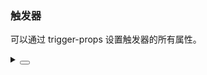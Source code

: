### 触发器

可以通过 <yc-tag>trigger-props</yc-tag> 设置触发器的所有属性。

<div class="cell-demo vp-raw">
  <yc-space direction="vertical">
    <yc-switch v-model="triggerProps.popupVisible">
      <template #checked> ON </template>
      <template #unchecked>OFF</template>
    </yc-switch>
    <yc-color-picker
      defaultValue="#165DFF"
      :trigger-props="triggerProps" />
  </yc-space>
</div>

<script setup>
import { ref } from 'vue';
const triggerProps = ref({
  popupVisible: false,
  unmountOnClose: true,
  renderToBody: false,
  position: 'rt',
});
</script>

<details>
<summary>
 <button class="code-btn"  >
    <icon-code />
 </button>
</summary>

```vue
<template>
  <yc-space direction="vertical">
    <yc-switch v-model="triggerProps.popupVisible">
      <template #checked> ON </template>
      <template #unchecked>OFF</template>
    </yc-switch>
    <yc-color-picker
      defaultValue="#165DFF"
      :trigger-props="triggerProps" />
  </yc-space>
</template>

<script setup>
import { ref } from 'vue';
const triggerProps = ref({
  popupVisible: false,
  unmountOnClose: true,
  renderToBody: false,
  position: 'rt',
});
</script>
```

</details>
